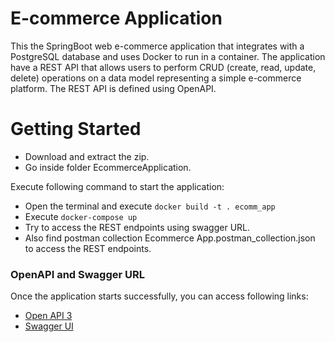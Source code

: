 # E-commerce Application
This the  SpringBoot web e-commerce application that integrates with a PostgreSQL database and uses Docker to run in a container. The application have a REST API that allows users to perform CRUD (create, read, update, delete) operations on a data model representing a simple e-commerce platform. The REST API is defined using OpenAPI.


# Getting Started

* Download and extract the zip.
* Go inside folder EcommerceApplication.

Execute following command to start the application:

* Open the terminal and execute `docker build -t . ecomm_app`
* Execute `docker-compose up`
* Try to access the REST endpoints using swagger URL.
* Also find postman collection Ecommerce App.postman_collection.json to access the REST endpoints.


### OpenAPI and Swagger URL
Once the application starts successfully, you can access following links:

* [Open API 3](http://localhost:8080/v3/api-docs)
* [Swagger UI](http://localhost:8080/swagger-ui/index.html)
